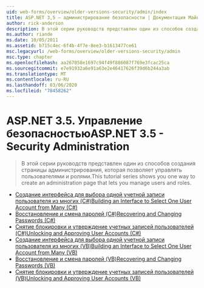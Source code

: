```yaml
---
uid: web-forms/overview/older-versions-security/admin/index
title: ASP.NET 3,5 — администрирование безопасности | Документация Майкрософт
author: rick-anderson
description: В этой серии руководств представлен один из способов создания страницы администрирования, которая позволяет управлять пользователями и ролями.
ms.author: riande
ms.date: 10/05/2011
ms.assetid: b715c4ec-6f4b-4f7e-8ee3-b1613477ce61
msc.legacyurl: /web-forms/overview/older-versions-security/admin
msc.type: chapter
ms.openlocfilehash: aa267058e1697c94f49f886087f769e3fcac25ca
ms.sourcegitcommit: e7e91932a6e91a63e2e46417626f39d6b244a3ab
ms.translationtype: MT
ms.contentlocale: ru-RU
ms.lasthandoff: 03/06/2020
ms.locfileid: "78458262"
---
```

# <a name="aspnet-35---security-administration"></a><span data-ttu-id="14a83-103">ASP.NET 3.5. Управление безопасностью</span><span class="sxs-lookup"><span data-stu-id="14a83-103">ASP.NET 3.5 - Security Administration</span></span>

> <span data-ttu-id="14a83-104">В этой серии руководств представлен один из способов создания страницы администрирования, которая позволяет управлять пользователями и ролями.</span><span class="sxs-lookup"><span data-stu-id="14a83-104">This tutorial series shows you one way to create an administration page that lets you manage users and roles.</span></span>

- [<span data-ttu-id="14a83-105">Создание интерфейса для выбора одной учетной записи пользователя из многих (C#)</span><span class="sxs-lookup"><span data-stu-id="14a83-105">Building an Interface to Select One User Account from Many (C#)</span></span>](building-an-interface-to-select-one-user-account-from-many-cs.md)
- [<span data-ttu-id="14a83-106">Восстановление и смена паролей (C#)</span><span class="sxs-lookup"><span data-stu-id="14a83-106">Recovering and Changing Passwords (C#)</span></span>](recovering-and-changing-passwords-cs.md)
- [<span data-ttu-id="14a83-107">Снятие блокировки и утверждение учетных записей пользователей (C#)</span><span class="sxs-lookup"><span data-stu-id="14a83-107">Unlocking and Approving User Accounts (C#)</span></span>](unlocking-and-approving-user-accounts-cs.md)
- [<span data-ttu-id="14a83-108">Создание интерфейса для выбора одной учетной записи пользователя из многих (VB)</span><span class="sxs-lookup"><span data-stu-id="14a83-108">Building an Interface to Select One User Account from Many (VB)</span></span>](building-an-interface-to-select-one-user-account-from-many-vb.md)
- [<span data-ttu-id="14a83-109">Восстановление и смена паролей (VB)</span><span class="sxs-lookup"><span data-stu-id="14a83-109">Recovering and Changing Passwords (VB)</span></span>](recovering-and-changing-passwords-vb.md)
- [<span data-ttu-id="14a83-110">Снятие блокировки и утверждение учетных записей пользователей (VB)</span><span class="sxs-lookup"><span data-stu-id="14a83-110">Unlocking and Approving User Accounts (VB)</span></span>](unlocking-and-approving-user-accounts-vb.md)
